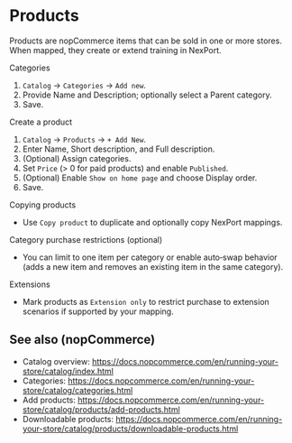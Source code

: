 # Products

Products are nopCommerce items that can be sold in one or more stores. When mapped, they create or extend training in NexPort.

Categories
1) `Catalog` → `Categories` → `Add new`.
2) Provide Name and Description; optionally select a Parent category.
3) Save.

Create a product
1) `Catalog` → `Products` → `+ Add New`.
2) Enter Name, Short description, and Full description.
3) (Optional) Assign categories.
4) Set `Price` (> 0 for paid products) and enable `Published`.
5) (Optional) Enable `Show on home page` and choose Display order.
6) Save.

Copying products
- Use `Copy product` to duplicate and optionally copy NexPort mappings.

Category purchase restrictions (optional)
- You can limit to one item per category or enable auto‑swap behavior (adds a new item and removes an existing item in the same category).

Extensions
- Mark products as `Extension only` to restrict purchase to extension scenarios if supported by your mapping.

## See also (nopCommerce)
- Catalog overview: https://docs.nopcommerce.com/en/running-your-store/catalog/index.html
- Categories: https://docs.nopcommerce.com/en/running-your-store/catalog/categories.html
- Add products: https://docs.nopcommerce.com/en/running-your-store/catalog/products/add-products.html
- Downloadable products: https://docs.nopcommerce.com/en/running-your-store/catalog/products/downloadable-products.html
